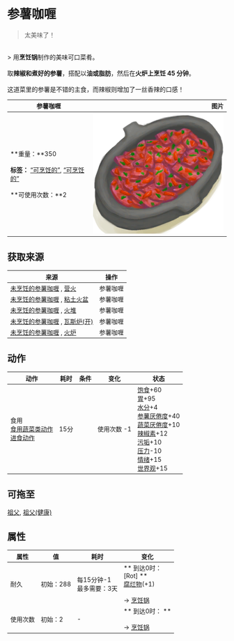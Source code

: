 # 参薯咖喱  
> 太美味了！  
<br>  
> 用<b>烹饪锅</b>制作的美味可口菜肴。<br><br>取<b>辣椒和煮好的参薯</b>，搭配以<b>油或脂肪</b>，然后在<b>火炉上烹饪 45 分钟</b>。<br><br>这道菜里的参薯是不错的主食，而辣椒则增加了一丝香辣的口感！  
  
  参薯咖喱  |   图片   
 ----  |  ----:   
 **重量：**350<br><br>**标签：**	[“可烹饪的”](tag_Cookable.md), [“可烹饪的”](tag_MealCookingpot.md)<br><br>**可使用次数：**2  |  <img decoding="async" src="Sprite/YamCurry.png" href="a.md" style="max-width:300px;max-height:300px;">   
  
## 获取来源  
来源  |  操作  
----  |  ----  
[未烹饪的参薯咖喱](YamCurryUncooked.md) , [营火](Campfire.md)  |  参薯咖喱  
[未烹饪的参薯咖喱](YamCurryUncooked.md) , [粘土火盆](ClayFirePit.md)  |  参薯咖喱  
[未烹饪的参薯咖喱](YamCurryUncooked.md) , [火堆](Fire.md)  |  参薯咖喱  
[未烹饪的参薯咖喱](YamCurryUncooked.md) , [瓦斯炉(开)](GasCookerOn.md)  |  参薯咖喱  
[未烹饪的参薯咖喱](YamCurryUncooked.md) , [火炉](Stove.md)  |  参薯咖喱  
## 动作  
动作  |  耗时  |  条件  |  变化  |  状态  
----  |  ----  |  ----  |  ----  |  ----  
食用<br>[食用蔬菜类动作](VegetarianAction.md)<br>[进食动作](EatingAction.md)  |  15分  |    |  使用次数  -1  |  [饱食](Satiation.md)+60<br>[胃](Stomach.md)+95<br>[水分](Hydration.md)+4<br>[参薯<nobr>厌倦度</nobr>](SaturationYam.md)+40<br>[蔬菜<nobr>厌倦度</nobr>](SaturationVegetables.md)+10<br>[辣椒素](Capsaicin.md)+12<br>[污垢](Filth.md)+10<br>[压力](Stress.md)-10<br>[情绪](Morale.md)+15<br>[世界观](Structure.md)+15  
## 可拖至  
[祖父](Grandfather.md), [祖父(健康)](GrandfatherHealthy.md)  
## 属性   
属性  |  值  |  耗时  |  变化  
----  |  ----  |  ----  |  ----  
耐久  |  初始：288  |  每15分钟-1<br>最多需要：3天  |  ** 到达0时： **<br>** [Rot] **<br>  [腐烂物](RottenRemains.md)(+1)<br><br>→ [烹饪锅](CookingPot.md)  
使用次数  |  初始：2  |  -  |  ** 到达0时： **<br><br>→ [烹饪锅](CookingPot.md)  
